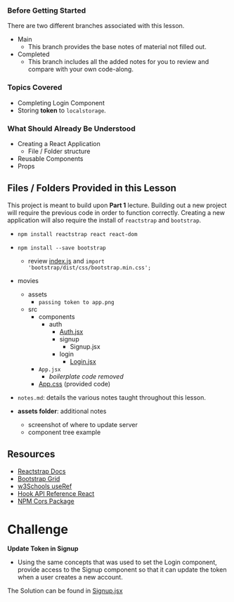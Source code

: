 ### Before Getting Started
There are two different branches associated with this lesson.
- Main
  - This branch provides the base notes of material not filled out.
- Completed
  - This branch includes all the added notes for you to review and compare with your own code-along.

### Topics Covered
- Completing Login Component
- Storing **token** to `localstorage`.

### What Should Already Be Understood
- Creating a React Application
  - File / Folder structure
- Reusable Components
- Props

## Files / Folders Provided in this Lesson
This project is meant to build upon **Part 1** lecture. Building out a new project will require the previous code in order to function correctly. Creating a new application will also require the install of `reactstrap` and `bootstrap`. 
- `npm install reactstrap react react-dom`
- `npm install --save bootstrap`
  - review [index.js](./src/index.js) and `import 'bootstrap/dist/css/bootstrap.min.css';`

- movies
  - assets
    - `passing token to app.png`
  - src
    - components
      - auth
        - [Auth.jsx](./src/components/auth/Auth.jsx)
        - signup
          - Signup.jsx
        - login
          - [Login.jsx](./src/components/auth/login/Login.jsx)
    - `App.jsx`
      - *boilerplate code removed*
    - [App.css](./src/App.css) (provided code)

- `notes.md`: details the various notes taught throughout this lesson.
- **assets folder**: additional notes
  - screenshot of where to update server
  - component tree example

## Resources
- [Reactstrap Docs](https://reactstrap.github.io/?path=/docs/components-forms--input#hidden-labels)
- [Bootstrap Grid](https://getbootstrap.com/docs/5.3/layout/grid/)
- [w3Schools useRef](https://www.w3schools.com/react/react_useref.asp)
- [Hook API Reference React](https://reactjs.org/docs/hooks-reference.html#useref)
- [NPM Cors Package](https://www.npmjs.com/package/cors)

# Challenge
**Update Token in Signup**
- Using the same concepts that was used to set the Login component, provide access to the Signup component so that it can update the token when a user creates a new account.

The Solution can be found in [Signup.jsx](./src/components/auth/signup/Signup.jsx)